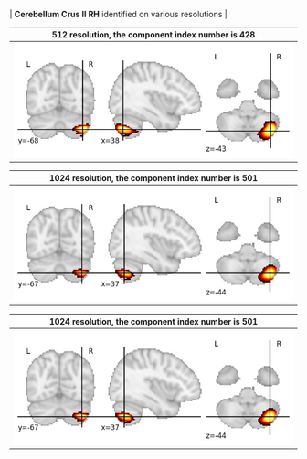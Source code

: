 


| **Cerebellum Crus II RH** identified on various resolutions |

| 512 resolution, the component index number is 428|  
|:---:|  
| ![Component 512](../512/final/428.jpg "From component 512: Cerebellum Crus II RH") |

| 1024 resolution, the component index number is 501|  
|:---:|  
| ![Component 1024](../1024/final/501.jpg "From component 1024: Cerebellum Crus II RH") |

| 1024 resolution, the component index number is 501|  
|:---:|  
| ![Component 1024](../1024/final/501.jpg "From component 1024: Cerebellum Crus II RH") |
